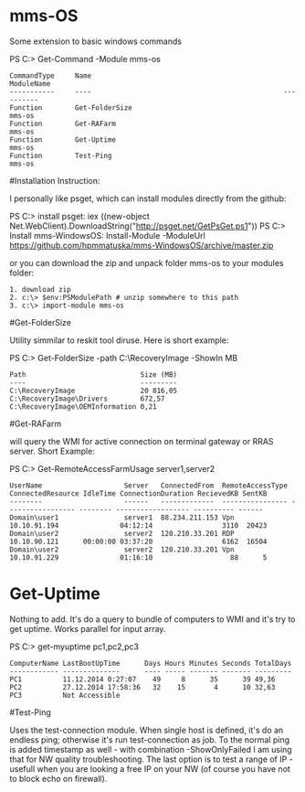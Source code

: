 # mms-OS
Some extension to basic windows commands

PS C:\> Get-Command -Module mms-os

    CommandType     Name                                               ModuleName
    -----------     ----                                               ----------
    Function        Get-FolderSize                                     mms-os
    Function        Get-RAFarm                                         mms-os
    Function        Get-Uptime                                         mms-os
    Function        Test-Ping                                          mms-os
    

#Installation Instruction:

I personally like psget, which can install modules directly from the github:

PS C:\> install psget: iex ((new-object Net.WebClient).DownloadString("http://psget.net/GetPsGet.ps1"))
PS C:\> Install mms-WindowsOS: Install-Module -ModuleUrl https://github.com/hpmmatuska/mms-WindowsOS/archive/master.zip

or you can download the zip and unpack folder mms-os to your modules folder:

    1. download zip
    2. c:\> $env:PSModulePath # unzip somewhere to this path
    3. c:\> import-module mms-os


#Get-FolderSize

Utility simmilar to reskit tool diruse. Here is short example:

PS C:\> Get-FolderSize -path C:\RecoveryImage -ShowIn MB

    Path                            Size (MB)
    ----                            ---------
    C:\RecoveryImage                20 816,05 
    C:\RecoveryImage\Drivers        672,57   
    C:\RecoveryImage\OEMInformation 0,21     

    
#Get-RAFarm

will query the WMI for active connection on terminal gateway or RRAS server. Short Example:

PS C:\> Get-RemoteAccessFarmUsage server1,server2

    UserName                    Server   ConnectedFrom  RemoteAccessType ConnectedResource IdleTime ConnectionDuration RecievedKB SentKB
    --------                    ------   -------------  ---------------- ----------------- -------- ------------------ ---------- ------
    Domain\user1                server1  88.234.211.153 Vpn              10.10.91.194               04:12:14                 3110  20423
    Domain\user2                server2  120.210.33.201 RDP              10.10.90.121      00:00:00 03:37:20                 6162  16504
    Domain\user2                server2  120.210.33.201 Vpn              10.10.91.229               01:16:10                   88      5                     
 
# Get-Uptime

Nothing to add. It's do a query to bundle of computers to WMI and it's try to get uptime. Works parallel for input array.

  PS C:\> get-myuptime pc1,pc2,pc3
 
    ComputerName LastBootUpTime      Days Hours Minutes Seconds TotalDays
    ------------ --------------      ---- ----- ------- ------- ---------
    PC1          11.12.2014 0:27:07    49     8      35      39 49,36    
    PC2          27.12.2014 17:58:36   32    15       4      10 32,63    
    PC3          Not Accessible                                          
 
 
#Test-Ping

Uses the test-connection module. When single host is defined, it's do an endless ping; otherwise it's run test-connection as job. 
To the normal ping is added timestamp as well - with combination -ShowOnlyFailed I am using that for NW quality troubleshooting. 
The last option is to test a range of IP - usefull when you are looking a free IP on your NW (of course you have not to block echo on firewall).

